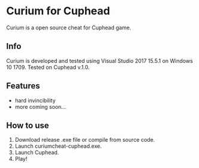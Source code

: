# Curium for Cuphead
Curium is a open source cheat for Cuphead game.
## Info
Curium is developed and tested using Visual Studio 2017 15.5.1 on Windows 10 1709.
Tested on Cuphead v.1.0.
## Features
- hard invincibility
- more coming soon...
## How to use
1. Download release .exe file or compile from source code.
1. Launch curiumcheat-cuphead.exe.
1. Launch Cuphead.
1. Play!
